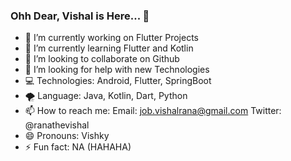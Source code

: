 ### Ohh Dear, Vishal is Here... 👋

- 🔭 I’m currently working on Flutter Projects
- 🌱 I’m currently learning Flutter and Kotlin
- 👯 I’m looking to collaborate on Github
- 🤔 I’m looking for help with new Technologies
- 💻 Technologies: Android, Flutter, SpringBoot
- 🌪 Language: Java, Kotlin, Dart, Python
- 📫 How to reach me: 
    Email: job.vishalrana@gmail.com
    Twitter: @ranathevishal
- 😄 Pronouns: Vishky
- ⚡ Fun fact: NA (HAHAHA)
